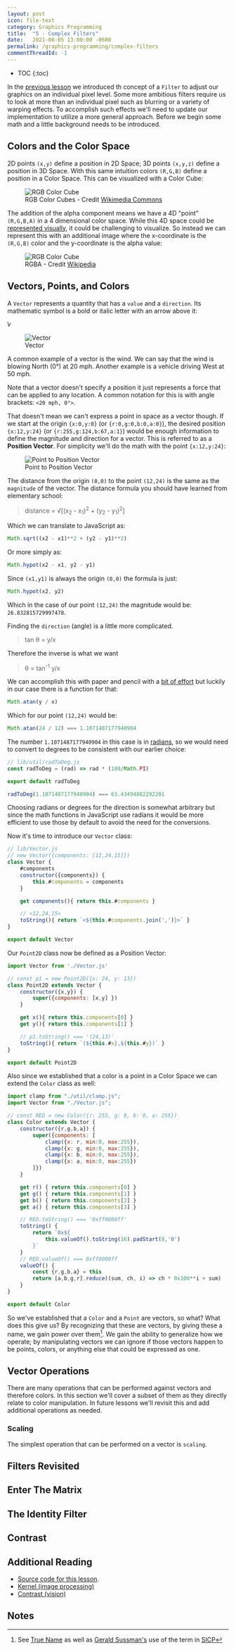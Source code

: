 ```yaml
---
layout: post
icon: file-text
category: Graphics Programming
title:  "5 - Complex Filters"
date:   2021-08-05 13:00:00 -0600
permalink: /graphics-programming/complex-filters
commentThreadId: -1
---
```


* TOC
{:toc}

In the [previous lesson](/graphics-programming/simple-filters) we introduced th concept of a `Filter` to adjust our graphics on an individual pixel level.
Some more ambitious filters require us to look at more than an individual pixel such as blurring or a variety of warping effects. To accomplish such
effects we'll need to update our implementation to utilize a more general approach. Before we begin some math and a little background needs to be introduced.

## Colors and the Color Space

2D points `(x,y)` define a position in 2D Space; 3D points `(x,y,z)` define a position in 3D Space. With this same intuition colors `(R,G,B)` define a position
in a Color Space. This can be visualized with a Color Cube:

<figure>
    <img src="/media-library/graphics-programming/RGB_color_cube.svg" alt="RGB Color Cube">
    <figcaption>RGB Color Cubes - Credit <a href="https://commons.wikimedia.org/wiki/File:RGB_color_cube.svg" target="_blank">Wikimedia Commons</a></figcaption>
</figure>

The addition of the alpha component means we have a 4D "point" `(R,G,B,A)` in a 4 dimensional color space. While this 4D space could be [represented visually](https://en.wikipedia.org/wiki/Tesseract),
it could be challenging to visualize. So instead we can represent this with an additional image where the x-coordinate is the `(R,G,B)` color and the y-coordinate is the alpha value:

<figure>
    <img src="/media-library/graphics-programming/RGBA_comp.png" alt="RGB Color Cube">
    <figcaption>RGBA - Credit <a href="https://en.wikipedia.org/wiki/RGBA_color_model" target="_blank">Wikipedia</a></figcaption>
</figure>

## Vectors, Points, and Colors

A `Vector` represents a quantity that has a `value` and a `direction`. Its mathematic symbol is a bold or italic letter with an arrow above it:

<pre><em>&#x20d7;v</em></pre>

<figure>
    <img src="/media-library/graphics-programming/vector.png" alt="Vector">
    <figcaption>Vector</figcaption>
</figure>

A common example of a vector is the wind. We can say that the wind is blowing North (0°) at 20 mph. Another example is a vehicle driving West at 50 mph.

Note that a vector doesn't specify a position it just represents a force that can be applied to any location. A common notation for this is with angle brackets: `<20 mph, 0°>`.

That doesn't mean we can't express a point in space as a vector though. If we start at the origin `{x:0,y:0}` (or `{r:0,g:0,b:0,a:0}`),
the desired position `{x:12,y:24}` (or `{r:255,g:124,b:67,a:1}`) would be enough information to define the magnitude and direction for a vector.
This is referred to as a __Position Vector__. For simplicity we'll do the math with the point `{x:12,y:24}`:

<figure>
    <img src="/media-library/graphics-programming/point-to-vector.png" alt="Point to Position Vector">
    <figcaption>Point to Position Vector</figcaption>
</figure>

The distance from the origin `(0,0)` to the point `(12,24)` is the same as the `magnitude` of the vector. The distance formula you should
have learned from elementary school:

> distance = &radic;[(x<sub>2</sub> - x<sub>1</sub>)<sup>2</sup> + (y<sub>2</sub> - y<sub>1</sub>)<sup>2</sup>]

Which we can translate to JavaScript as:

```js
Math.sqrt((x2 - x1)**2 + (y2 - y1)**2)
```

Or more simply as:

```js
Math.hypot(x2 - x1, y2 - y1)
```

Since `(x1,y1)` is always the origin `(0,0)` the formula is just:

```js
Math.hypot(x2, y2)
```

Which in the case of our point `(12,24)` the magnitude would be: `26.832815729997478`.

Finding the `direction` (angle) is a little more complicated.

> tan θ = y/x

Therefore the inverse is what we want

> θ = tan<sup>-1</sup> y/x

We can accomplish this with paper and pencil with a [bit of effort](http://quickcalcbasic.com/computing%20the%20arctangent.pdf) but luckily in our case there is a function for that:

```js
Math.atan(y / x)
```

Which for our point `(12,24)` would be:

```js
Math.atan(24 / 12) === 1.1071487177940904
```

The number `1.1071487177940904` in this case is in [radians](https://en.wikipedia.org/wiki/Radian), so we would need to convert to degrees to be consistent with our earlier choice:

```js
// lib/util/radToDeg.js
const radToDeg = (rad) => rad * (180/Math.PI)

export default radToDeg
```

```js
radToDeg(1.1071487177940904) === 63.43494882292201
```

Choosing radians or degrees for the direction is somewhat arbitrary but since the math functions in JavaScript use radians
it would be more efficient to use those by default to avoid the need for the conversions.

Now it's time to introduce our `Vector` class:

```js
// lib/Vector.js
// new Vector({components: [12,24,15]})
class Vector {
    #components
    constructor({components}) {
        this.#components = components
    }

    get components(){ return this.#components }

    // <12,24,15>
    toString(){ return `<${this.#components.join(',')}>` }
}

export default Vector
```

Our `Point2D` class now be defined as a Position Vector:

```js
import Vector from './Vector.js'

// const p1 = new Point2D({x: 24, y: 13})
class Point2D extends Vector {
    constructor({x,y}) {
        super({components: [x,y] })
    }

    get x(){ return this.components[0] }
    get y(){ return this.components[1] }

    // p1.toString() === '(24,13)'
    toString(){ return `(${this.#x},${this.#y})` }
}

export default Point2D
```

Also since we established that a color is a point in a Color Space we can extend the `Color` class as well:

```js
import clamp from "./util/clamp.js";
import Vector from "./Vector.js";

// const RED = new Color({r: 255, g: 0, b: 0, a: 255})
class Color extends Vector {
    constructor({r,g,b,a}) {
        super({components: [
            clamp({x: r, min:0, max:255}),
            clamp({x: g, min:0, max:255}),
            clamp({x: b, min:0, max:255}),
            clamp({x: a, min:0, max:255})
        ]})
    }

    get r() { return this.components[0] }
    get g() { return this.components[1] }
    get b() { return this.components[2] }
    get a() { return this.components[3] }

    // RED.toString() === '0xff0000ff'
    toString() { 
        return `0x${
            this.valueOf().toString(16).padStart(8,'0')
        }`
    }
    // RED.valueOf() === 0xff0000ff
    valueOf() {
        const {r,g,b,a} = this
        return [a,b,g,r].reduce((sum, ch, i) => ch * 0x100**i + sum)
    }
}

export default Color
```

So we've established that a `Color` and a `Point` are vectors, so what? What does this give us? By recognizing that these are vectors, by giving these a name, we gain power over them[^1].
We gain the ability to generalize how we operate; by manipulating vectors we can ignore if those vectors happen to be points, colors, or anything else that could be expressed as one.

## Vector Operations

There are many operations that can be performed against vectors and therefore colors. In this section we'll cover a subset of them as they directly relate to color manipulation. In
future lessons we'll revisit this and add additional operations as needed.

### Scaling

The simplest operation that can be performed on a vector is `scaling`. 

## Filters Revisited


<!-- Split below into a new lesson -->

## Enter The Matrix

## The Identity Filter

## Contrast

## Additional Reading

* [Source code for this lesson](https://github.com/thenewobjective/thenewobjective.github.io/tree/master/scripts/graphics-programming/lesson5).
* [Kernel (image processing)](https://en.wikipedia.org/wiki/Kernel_(image_processing))
* [Contrast (vision)](https://en.wikipedia.org/wiki/Contrast_(vision))

## Notes

[^1]: See [True Name](https://en.wikipedia.org/wiki/True_name) as well as [Gerald Sussman's](https://en.wikipedia.org/wiki/Gerald_Jay_Sussman) use of the term in [SICP](https://youtu.be/V_7mmwpgJHU?t=775)